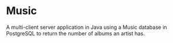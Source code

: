 # Music
A multi-client server application in Java using a Music database in PostgreSQL to return the number of albums an artist has.
